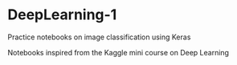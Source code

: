 # DeepLearning-1
Practice notebooks on image classification using Keras 

Notebooks inspired from the Kaggle mini course on Deep Learning

